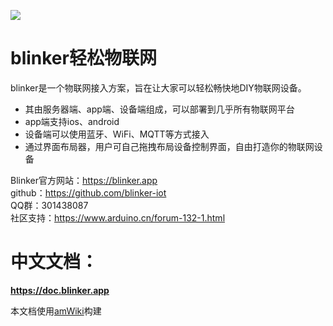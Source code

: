 ![](https://github.com/blinker-iot/blinker-doc/blob/master/img/blinker-led-logo-60.png?raw=true)
   
# blinker轻松物联网  
blinker是一个物联网接入方案，旨在让大家可以轻松畅快地DIY物联网设备。
- 其由服务器端、app端、设备端组成，可以部署到几乎所有物联网平台  
- app端支持ios、android  
- 设备端可以使用蓝牙、WiFi、MQTT等方式接入  
- 通过界面布局器，用户可自己拖拽布局设备控制界面，自由打造你的物联网设备  
  
Blinker官方网站：https://blinker.app  
github：https://github.com/blinker-iot  
QQ群：301438087  
社区支持：https://www.arduino.cn/forum-132-1.html  

# 中文文档：  
**https://doc.blinker.app**  



本文档使用[amWiki](https://github.com/TevinLi/amWiki)构建